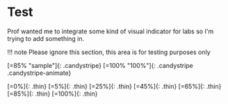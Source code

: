 # Test

Prof wanted me to integrate some kind of visual indicator for labs so I'm trying to add something in.

!!! note
    Please ignore this section, this area is for testing purposes only

[=85% "sample"]{: .candystripe}
[=100% "100%"]{: .candystripe .candystripe-animate}

[=0%]{: .thin}
[=5%]{: .thin}
[=25%]{: .thin}
[=45%]{: .thin}
[=65%]{: .thin}
[=85%]{: .thin}
[=100%]{: .thin}
